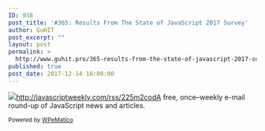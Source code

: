 ```yaml
---
ID: 938
post_title: '#365: Results From The State of JavaScript 2017 Survey'
author: GuHIT
post_excerpt: ""
layout: post
permalink: >
  http://www.guhit.pro/365-results-from-the-state-of-javascript-2017-survey/
published: true
post_date: 2017-12-14 16:00:00
---
```

<img class="wpe_imgrss" src="https://copm.s3.amazonaws.com/d5cda96d.png">http://javascriptweekly.com/rss/225m2codA free, once&ndash;weekly e-mail round-up of JavaScript news and articles.<p class="wpematico_credit"><small>Powered by <a href="http://www.wpematico.com" target="_blank">WPeMatico</a></small></p>